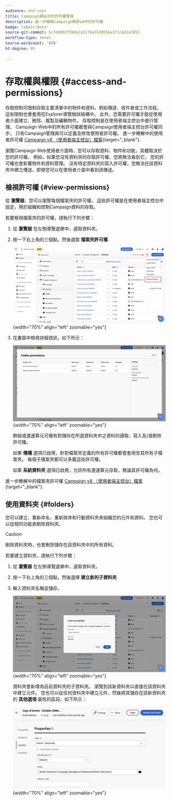 ```yaml
---
audience: end-user
title: Campaign網站中的許可權管理
description: 進一步瞭解Campaign網頁v8中的許可權
badge: label="Beta"
source-git-commit: 5c7d60b3f59de2a5176a55d9556a3f1c6d2a7651
workflow-type: tm+mt
source-wordcount: '459'
ht-degree: 0%

---
```



# 存取權與權限 {#access-and-permissions}

存取控制可限制存取主要清單中的物件和資料，例如傳遞、收件者或工作流程。 這些限制也會套用在Explorer導覽樹狀結構中。 此外，您需要許可權才能從使用者介面建立、刪除、複製及編輯物件。 存取控制是在使用者端主控台中進行管理。 Campaign Web中的所有許可權都會與Campaign使用者端主控台許可權同步。 只有Campaign管理員可以定義及修改使用者許可權。 進一步瞭解中的使用者許可權 [Campaign v8 （使用者端主控台）檔案](https://experienceleague.adobe.com/docs/campaign/campaign-v8/admin/permissions/gs-permissions.html){target="_blank"}.

瀏覽Campaign Web使用者介面時，您可以存取資料、物件和功能，具體取決於您的許可權。 例如，如果您沒有資料夾的存取許可權，您將無法看到它。 您的許可權也會影響物件和資料管理。 沒有特定資料夾的寫入許可權，您無法在該資料夾中建立傳送，即使您可以在使用者介面中看到該傳送。

## 檢視許可權 {#view-permissions}

從 **瀏覽器**，您可以瀏覽每個檔案夾的許可權。 這些許可權是在使用者端主控台中設定，用於組織和控制Campaign資料的存取。


若要檢視檔案夾的許可權，請執行下列步驟：

1. 從 **瀏覽器** 在左側導覽選單中，選取資料夾。
1. 按一下右上角的三個點，然後選取 **檔案夾許可權**.

   ![](assets/permissions-view-menu.png){width="70%" align="left" zoomable="yes"}

1. 在畫面中檢視詳細資訊，如下所示：

   ![](assets/permissions-view-screen.png){width="70%" align="left" zoomable="yes"}

   群組或運運算元可擁有對儲存在所選資料夾中之資料的讀取、寫入及/或刪除許可權。

   如果 **傳播** 選項已啟用，針對檔案夾定義的所有許可權都會套用至其所有子檔案夾。 每個子檔案夾都可以多載這些許可權。

   如果 **系統資料夾** 選項已啟用，允許所有運運算元存取，無論其許可權為何。

進一步瞭解中的檔案夾許可權 [Campaign v8 （使用者端主控台）檔案](https://experienceleague.adobe.com/docs/campaign/campaign-v8/admin/permissions/folder-permissions.html){target="_blank"}.


## 使用資料夾 {#folders}

您可以建立、重新命名、重新排序和行動資料夾來組織您的元件和資料。 您也可以從相同功能表刪除資料夾。

>[!CAUTION]
>
>刪除資料夾時，也會刪除儲存在該資料夾中的所有資料。

若要建立資料夾，請執行下列步驟：

1. 從 **瀏覽器** 在左側導覽選單中，選取資料夾。
1. 按一下右上角的三個點，然後選擇 **建立新的子資料夾**.
1. 輸入資料夾名稱並儲存。

   ![](assets/create-new-subfolder.png){width="70%" align="left" zoomable="yes"}

   資料夾會新增為目前資料夾的子資料夾。 瀏覽到該新資料夾以直接在該資料夾中建立元件。 您也可以從任何資料夾中建立元件，然後將其儲存在該新資料夾的 **其他選項** 屬性的區段，如下所示：

   ![](assets/delivery-properties-folder.png){width="70%" align="left" zoomable="yes"}

